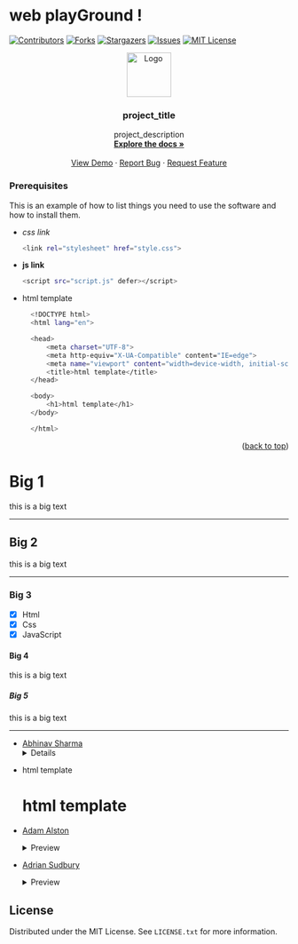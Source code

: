 
# web playGround !
<a name="topage"></a>





<!-- banner #1 -->
[![Contributors][contributors-shield]][contributors-url]
[![Forks][forks-shield]][forks-url]
[![Stargazers][stars-shield]][stars-url]
[![Issues][issues-shield]][issues-url]
[![MIT License][license-shield]][license-url]


<!-- <base href="https://github.com/koskasmail/webPlayground/"> -->
<!-- PROJECT LOGO -->
<!-- <br /> -->
<div align="center">

  <a href="https://github.com/koskasmail/webPlayground">
    <img src="https://koskasmail.github.io/webPlayground/images/star.jpg" alt="Logo" width="80" height="80">
  </a>

<h3 align="center">project_title</h3>

  <p align="center">
    project_description
    <br />
    <a href="https://github.com/koskasmail/webPlayground"><strong>Explore the docs »</strong></a>
    <br />
    <br />
    <a href="https://github.com/koskasmail/webPlayground">View Demo</a>
    ·
    <a href="https://github.com/koskasmail/webPlayground/issues">Report Bug</a>
    ·
    <a href="https://github.com/koskasmail/webPlayground/issues">Request Feature</a>
  </p>
</div>



<!-- MARKDOWN LINKS & IMAGES -->
<!-- https://www.markdownguide.org/basic-syntax/#reference-style-links -->

[contributors-shield]: https://img.shields.io/github/contributors/koskasmail/webPlayground.svg?style=for-the-badge
[contributors-url]: https://github.com/koskasmail/webPlayground/graphs/contributors

[forks-shield]: https://img.shields.io/github/forks/koskasmail/webPlayground.svg?style=for-the-badge
[forks-url]: https://github.com/koskasmail/webPlayground/network/members

[stars-shield]: https://img.shields.io/github/stars/koskasmail/webPlayground.svg?style=for-the-badge
[stars-url]: https://github.com/koskasmail/webPlayground/stargazers

[issues-shield]: https://img.shields.io/github/issues/koskasmail/webPlayground.svg?style=for-the-badge
[issues-url]: https://github.com/koskasmail/webPlayground/issues

[license-shield]: https://img.shields.io/github/license/koskasmail/webPlayground.svg?style=for-the-badge
[license-url]: https://github.com/koskasmail/webPlayground/blob/master/LICENSE.txt

[linkedin-shield]: https://img.shields.io/badge/-LinkedIn-black.svg?style=for-the-badge&logo=linkedin&colorB=555
[linkedin-url]: https://linkedin.com/in/yaron-kessler-703606163/


### Prerequisites

This is an example of how to list things you need to use the software and how to install them.
* *css link*
  ```sh
  <link rel="stylesheet" href="style.css">
  ```

* **js link**
  ```sh
  <script src="script.js" defer></script>
  ```

* html template
  ```sh
    <!DOCTYPE html>
    <html lang="en">

    <head>
        <meta charset="UTF-8">
        <meta http-equiv="X-UA-Compatible" content="IE=edge">
        <meta name="viewport" content="width=device-width, initial-scale=1.0">
        <title>html template</title>
    </head>

    <body>
        <h1>html template</h1>
    </body>

    </html>
  ```

<p align="right">(<a href="#topage">back to top</a>)</p>

# Big 1
this is a big text

---

## Big 2
this is a big text

---

### Big 3

 - [x] Html
 - [x] Css
 - [x] JavaScript

#### Big 4
this is a big text

##### Big 5
this is a big text

--- 

- [Abhinav Sharma](https://github.com/ABSphreak)
  <details>
 * html template
    <!DOCTYPE html>
    <html lang="en">

    <head>
        <meta charset="UTF-8">
        <meta http-equiv="X-UA-Compatible" content="IE=edge">
        <meta name="viewport" content="width=device-width, initial-scale=1.0">
        <title>html template</title>
    </head>

    <body>
        <h1>html template</h1>
    </body>

    </html>
  </details>

- [Adam Alston](https://github.com/adamalston)
  <details>
    <summary>Preview</summary>
    <img src="EXAMPLES/AdamAlston.png">
  </details>

- [Adrian Sudbury](https://github.com/asudbury)
  <details>
    <summary>Preview</summary>
    <img src="EXAMPLES/asudbury.png">
  </details>

## License
Distributed under the MIT License. See `LICENSE.txt` for more information.





